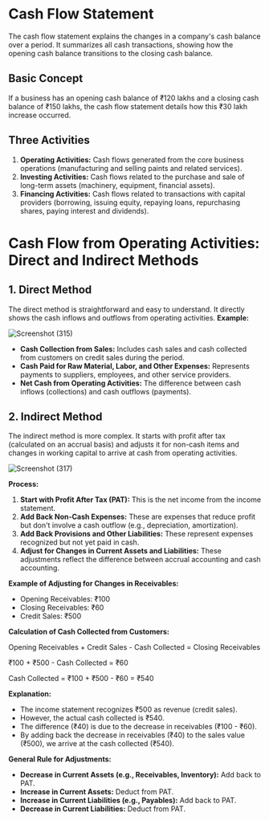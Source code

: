 #  Cash Flow Statement

The cash flow statement explains the changes in a company's cash balance over a period. It summarizes all cash transactions, showing how the opening cash balance transitions to the closing cash balance.

## Basic Concept

If a business has an opening cash balance of ₹120 lakhs and a closing cash balance of ₹150 lakhs, the cash flow statement details how this ₹30 lakh increase occurred.

## Three Activities

1.  **Operating Activities:** Cash flows generated from the core business operations (manufacturing and selling paints and related services).
2.  **Investing Activities:** Cash flows related to the purchase and sale of long-term assets (machinery, equipment, financial assets).
3.  **Financing Activities:** Cash flows related to transactions with capital providers (borrowing, issuing equity, repaying loans, repurchasing shares, paying interest and dividends).
# Cash Flow from Operating Activities: Direct and Indirect Methods



## 1. Direct Method

The direct method is straightforward and easy to understand. It directly shows the cash inflows and outflows from operating activities.
**Example:**

![Screenshot (315)](https://github.com/user-attachments/assets/9d5759e6-c701-47cd-b98a-71c008074bfd)

*   **Cash Collection from Sales:** Includes cash sales and cash collected from customers on credit sales during the period.
*   **Cash Paid for Raw Material, Labor, and Other Expenses:** Represents payments to suppliers, employees, and other service providers.
*   **Net Cash from Operating Activities:** The difference between cash inflows (collections) and cash outflows (payments).

## 2. Indirect Method

The indirect method is more complex. It starts with profit after tax (calculated on an accrual basis) and adjusts it for non-cash items and changes in working capital to arrive at cash from operating activities.

![Screenshot (317)](https://github.com/user-attachments/assets/247cf937-e87f-4f2b-ad4f-cf5d1e2a2ced)

**Process:**

1.  **Start with Profit After Tax (PAT):** This is the net income from the income statement.
2.  **Add Back Non-Cash Expenses:** These are expenses that reduce profit but don't involve a cash outflow (e.g., depreciation, amortization).
3.  **Add Back Provisions and Other Liabilities:** These represent expenses recognized but not yet paid in cash.
4.  **Adjust for Changes in Current Assets and Liabilities:** These adjustments reflect the difference between accrual accounting and cash accounting.

**Example of Adjusting for Changes in Receivables:**

*   Opening Receivables: ₹100
*   Closing Receivables: ₹60
*   Credit Sales: ₹500

**Calculation of Cash Collected from Customers:**

Opening Receivables + Credit Sales - Cash Collected = Closing Receivables

₹100 + ₹500 - Cash Collected = ₹60

Cash Collected = ₹100 + ₹500 - ₹60 = ₹540

**Explanation:**

*   The income statement recognizes ₹500 as revenue (credit sales).
*   However, the actual cash collected is ₹540.
*   The difference (₹40) is due to the decrease in receivables (₹100 - ₹60).
*   By adding back the decrease in receivables (₹40) to the sales value (₹500), we arrive at the cash collected (₹540).

**General Rule for Adjustments:**

*   **Decrease in Current Assets (e.g., Receivables, Inventory):** Add back to PAT.
*   **Increase in Current Assets:** Deduct from PAT.
*   **Increase in Current Liabilities (e.g., Payables):** Add back to PAT.
*   **Decrease in Current Liabilities:** Deduct from PAT.
   
